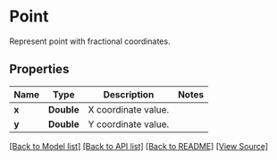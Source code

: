 # Point
Represent point with fractional coordinates.

## Properties
Name | Type | Description | Notes
------------ | ------------- | ------------- | -------------
**x** | **Double** | X coordinate value. | 
**y** | **Double** | Y coordinate value. | 

[[Back to Model list]](../README.md#documentation-for-models) [[Back to API list]](../README.md#documentation-for-api-endpoints) [[Back to README]](../README.md) [[View Source]](../AsposePdfCloud/Models/Point.ts)

